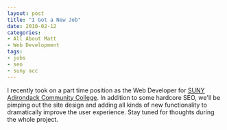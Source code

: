 ```yaml
---
layout: post
title: "I Got a New Job"
date: 2010-02-12
categories:
- All About Matt
- Web Development
tags:
- jobs
- seo
- suny acc
---
```


<p class="intro"><span class="dropcap">I</span> recently took on a part time position as the Web Developer for <a href="http://www.sunyacc.edu">SUNY Adirondack Community College</a>. In addition to some hardcore SEO, we'll be pimping out the site design and adding all kinds of new functionality to dramatically improve the user experience. Stay tuned for thoughts during the whole project.</p>

